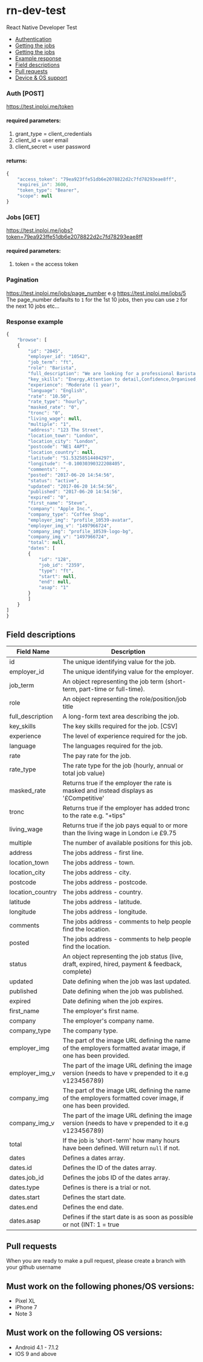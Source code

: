 # rn-dev-test
React Native Developer Test

* [Authentication](#auth-post)
* [Getting the jobs](#jobs-get)
* [Getting the jobs](#jobs-get)
* [Example response](#response-example)
* [Field descriptions](#field-descriptions)
* [Pull requests](#pull-requests)
* [Device & OS support](#must-work-on-the-following-phonesos-versions)

### Auth [POST]
https://test.inploi.me/token
#### required parameters:
1. grant_type = client_credentials
2. client_id = user email
3. client_secret = user password

#### returns:
```javascript
{
    "access_token": "79ea923ffe51db6e2078822d2c7fd78293eae8ff",
    "expires_in": 3600,
    "token_type": "Bearer",
    "scope": null
}
```
### Jobs [GET]
https://test.inploi.me/jobs?token=79ea923ffe51db6e2078822d2c7fd78293eae8ff
#### required parameters:
1. token = the access token
### Pagination
https://test.inploi.me/jobs/page_number e.g https://test.inploi.me/jobs/5
The page_number defaults to `1` for the 1st 10 jobs, then you can use `2` for the next 10 jobs etc...
### Response example
```javascript
{
    "browse": [
    {
        "id": "2045",
        "employer_id": "10542",
        "job_term": "ft",
        "role": "Barista",
        "full_description": "We are looking for a professional Barista to join our busy cafe in centrl London.",
        "key_skills": "Energy,Attention to detail,Confidence,Organised,Phone manner",
        "experience": "Moderate (1 year)",
        "language": "English",
        "rate": "10.50",
        "rate_type": "hourly",
        "masked_rate": "0",
        "tronc": "0",
        "living_wage": null,
        "multiple": "1",
        "address": "123 The Street",
        "location_town": "London",
        "location_city": "London",
        "postcode": "NE1 4APT",
        "location_country": null,
        "latitude": "51.53258514404297",
        "longitude": "-0.10030390322208405",
        "comments": "",
        "posted": "2017-06-20 14:54:56",
        "status": "active",
        "updated": "2017-06-20 14:54:56",
        "published": "2017-06-20 14:54:56",
        "expired": "0",
        "first_name": "Steve",
        "company": "Apple Inc.",
        "company_type": "Coffee Shop",
        "employer_img": "profile_10539-avatar",
        "employer_img_v": "1497966724",
        "company_img": "profile_10539-logo-bg",
        "company_img_v": "1497966724",
        "total": null,
        "dates": [
        {
            "id": "128",
            "job_id": "2359",
            "type": "ft",
            "start": null,
            "end": null,
            "asap": "1"
        }
        ]
    }
]
}
```

## Field descriptions
Field Name | Description
------------ | -------------
id | The unique identifying value for the job.
employer_id | The unique identifying value for the employer.
job_term | An object representing the job term (short-term, part-time or full-time).
role | An object representing the role/position/job title
full_description | A long-form text area describing the job.
key_skills | The key skills required for the job. [CSV]
experience | The level of experience required for the job.
language | The languages required for the job.
rate | The pay rate for the job.
rate_type | The rate type for the job (hourly, annual or total job value)
masked_rate | Returns true if the employer the rate is masked and instead displays as '£Competitive'
tronc | Returns true if the employer has added tronc to the rate e.g. "+tips"
living_wage | Returns true if the job pays equal to or more than the living wage in London i.e £9.75
multiple | The number of available positions for this job.
address | The jobs address - first line.
location_town | The jobs address - town.
location_city | The jobs address - city.
postcode | The jobs address - postcode.
location_country | The jobs address - country.
latitude | The jobs address - latitude.
longitude | The jobs address - longitude.
comments | The jobs address - comments to help people find the location.
posted | The jobs address - comments to help people find the location.
status | An object representing the job status (live, draft, expired, hired, payment & feedback, complete)
updated | Date defining when the job was last updated.
published | Date defining when the job was published.
expired | Date defining when the job expires.
first_name | The employer's first name.
company | The employer's company name.
company_type | The company type.
employer_img | The part of the image URL defining the name of the employers formatted avatar image, if one has been provided.
employer_img_v | The part of the image URL defining the image version (needs to have v prepended to it e.g v123456789)
company_img | The part of the image URL defining the name of the employers formatted cover image, if one has been provided.
company_img_v | The part of the image URL defining the image version (needs to have v prepended to it e.g v123456789)
total | If the job is 'short-term' how many hours have been defined. Will return `null` if not.
dates | Defines a dates array.
dates.id | Defines the ID of the dates array.
dates.job_id | Defines the jobs ID of the dates array.
dates.type | Defines is there is a trial or not.
dates.start | Defines the start date.
dates.end | Defines the end date.
dates.asap | Defines if the start date is as soon as possible or not (INT: 1 = true || 0 = false). note: - start/end date may be empty if set to true

## Pull requests
When you are ready to make a pull request, please create a branch with your github username

## Must work on the following phones/OS versions:
* Pixel XL
* iPhone 7
* Note 3
## Must work on the following OS versions:
* Android 4.1 - 7.1.2
* IOS 9 and above
